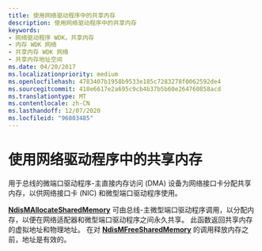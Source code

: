 ```yaml
---
title: 使用网络驱动程序中的共享内存
description: 使用网络驱动程序中的共享内存
keywords:
- 网络驱动程序 WDK，共享内存
- 内存 WDK 网络
- 共享内存 WDK 网络
- 共享内存地址空间
ms.date: 04/20/2017
ms.localizationpriority: medium
ms.openlocfilehash: 4783407b1958b9533e185c7283278f0062592de4
ms.sourcegitcommit: 418e6617e2a695c9cb4b37b5b60e264760858acd
ms.translationtype: MT
ms.contentlocale: zh-CN
ms.lasthandoff: 12/07/2020
ms.locfileid: "96803485"
---
```

# <a name="using-shared-memory-in-network-drivers"></a>使用网络驱动程序中的共享内存





用于总线的微端口驱动程序-主直接内存访问 (DMA) 设备为网络接口卡分配共享内存，以供网络接口卡 (NIC) 和微型端口驱动程序使用。

[**NdisMAllocateSharedMemory**](/windows-hardware/drivers/ddi/ndis/nf-ndis-ndismallocatesharedmemory) 可由总线-主微型端口驱动程序调用，以分配内存，以便在网络适配器和微型端口驱动程序之间永久共享。 此函数返回共享内存的虚拟地址和物理地址。 在对 [**NdisMFreeSharedMemory**](/windows-hardware/drivers/ddi/ndis/nf-ndis-ndismfreesharedmemory) 的调用释放内存之前，地址是有效的。

 

